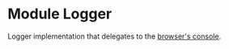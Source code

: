 # Module Logger

Logger implementation that delegates to the [browser's console](https://developer.mozilla.org/en-US/docs/Web/API/console).
